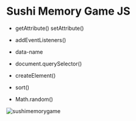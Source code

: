 # Sushi Memory Game JS

- getAttribute() setAttribute()

- addEventListeners()

- data-name

- document.querySelector()

- createElement()

- sort()

- Math.random()

![sushimemorygame](assets/sushi.gif)